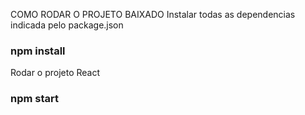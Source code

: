 COMO RODAR O PROJETO BAIXADO
Instalar todas as dependencias indicada pelo package.json
### npm install

Rodar o projeto React 
### npm start

